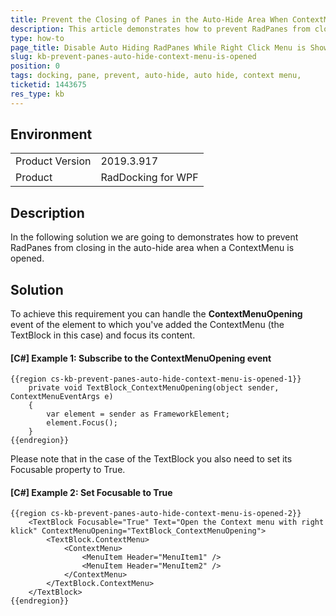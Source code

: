 ```yaml
---
title: Prevent the Closing of Panes in the Auto-Hide Area When ContextMenu is Opened
description: This article demonstrates how to prevent RadPanes from closing in the auto-hide area when a ContextMenu is opened.
type: how-to
page_title: Disable Auto Hiding RadPanes While Right Click Menu is Shown
slug: kb-prevent-panes-auto-hide-context-menu-is-opened
position: 0
tags: docking, pane, prevent, auto-hide, auto hide, context menu,
ticketid: 1443675
res_type: kb
---
```


## Environment
<table>
	<tbody>
		<tr>
			<td>Product Version</td>
			<td>2019.3.917</td>
		</tr>
		<tr>
			<td>Product</td>
			<td>RadDocking for WPF</td>
		</tr>
	</tbody>
</table>


## Description

In the following solution we are going to demonstrates how to prevent RadPanes from closing in the auto-hide area when a ContextMenu is opened.

## Solution

To achieve this requirement you can handle the __ContextMenuOpening__ event of the element to which you've added the ContextMenu (the TextBlock in this case) and focus its content.

#### __[C#] Example 1: Subscribe to the ContextMenuOpening event__
    {{region cs-kb-prevent-panes-auto-hide-context-menu-is-opened-1}}
        private void TextBlock_ContextMenuOpening(object sender, ContextMenuEventArgs e)
        {
            var element = sender as FrameworkElement;
            element.Focus();
        }
    {{endregion}}

Please note that in the case of the TextBlock you also need to set its Focusable property to True.

#### __[C#] Example 2: Set Focusable to True__
    {{region cs-kb-prevent-panes-auto-hide-context-menu-is-opened-2}}
        <TextBlock Focusable="True" Text="Open the Context menu with right klick" ContextMenuOpening="TextBlock_ContextMenuOpening">
			<TextBlock.ContextMenu>
				<ContextMenu>
					<MenuItem Header="MenuItem1" />
					<MenuItem Header="MenuItem2" />
				</ContextMenu>
			</TextBlock.ContextMenu>
		</TextBlock>
    {{endregion}}
